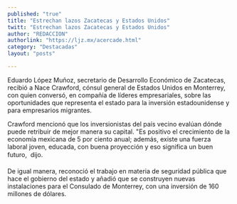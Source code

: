```yaml
---
published: "true"
title: "Estrechan lazos Zacatecas y Estados Unidos"
twitt: "Estrechan lazos Zacatecas y Estados Unidos"
author: "REDACCION"
authorlink: "https://ljz.mx/acercade.html"
category: "Destacadas"
layout: "posts"

---
```



  Eduardo López Muñoz, secretario de Desarrollo Económico de Zacatecas, recibió a Nace Crawford, cónsul general de Estados Unidos en Monterrey, con quien conversó, en compañía de líderes empresariales, sobre las oportunidades que representa el estado para la inversión estadounidense y para empresarios migrantes.


Crawford mencionó que los inversionistas del país vecino evalúan dónde puede retribuir de mejor manera su capital. "Es positivo el crecimiento de la economía mexicana de 5 por ciento anual; además, existe una fuerza laboral joven, educada, con buena proyección y eso significa un buen futuro,  dijo.

De igual manera, reconoció el trabajo en materia de seguridad pública que hace el gobierno del estado y añadió que se construyen nuevas instalaciones para el Consulado de Monterrey, con una inversión de 160 millones de dólares.
